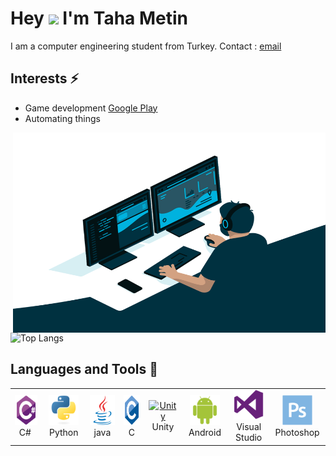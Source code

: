 # Hey <img src="https://media.giphy.com/media/hvRJCLFzcasrR4ia7z/giphy.gif" width="25px">  I'm Taha Metin 
I am a computer engineering student from Turkey. Contact : [email](tahametin341@gmail.com)  
  
## Interests ⚡ ##
- Game development  [Google Play](https://play.google.com/store/apps/developer?id=YeasWorld)
- Automating things

<img align="right" alt="GIF" src="https://github.com/TahaMetin/TahaMetin/blob/main/code.gif" width="500" height="320" />

![Top Langs](https://github-readme-stats.vercel.app/api/top-langs/?username=TahaMetin&theme=tokyonight)

## Languages and Tools 🧰
<table>
  <tr>
    <td align="center" width="96">
      <a href="#macropower-tech">
        <img src="https://github.com/TahaMetin/TahaMetin/blob/main/pictures/csharp-original.svg" width="48" height="48" alt="C#" />
      </a>
      <br>C#&nbsp;
    </td>
    <td align="center" width="96">
      <a href="#macropower-tech">
        <img src="https://github.com/TahaMetin/TahaMetin/blob/main/pictures/python-original.svg" width="48" height="48" alt="Python" />
      </a>
      <br>Python
    </td>
    <td align="center" width="96">
      <a href="#macropower-tech">
        <img src="https://github.com/TahaMetin/TahaMetin/blob/main/pictures/java-original.svg" width="48" height="48" alt="Java" />
      </a>
      <br>java
    </td>
    <td align="center" width="96">
      <a href="#macropower-tech">
        <img src="https://github.com/TahaMetin/TahaMetin/blob/main/pictures/c-original.svg" width="48" height="48" alt="C" />
      </a>
      <br>C
    </td>
    <td align="center" width="96">
      <a href="#macropower-tech">
        <img src="https://unity3d.com/profiles/unity3d/themes/unity/images/pages/branding_trademarks/unity-tab-square-black.png" width="48" height="48" alt="Unity" />
      </a>
      <br>Unity
    </td>
    <td align="center" width="96">
      <a href="#macropower-tech">
        <img src="https://github.com/TahaMetin/TahaMetin/blob/main/pictures/android-original.svg" width="48" height="48" alt="Android" />
      </a>
      <br>Android
    </td>
    <td align="center" width="96">
      <a href="#macropower-tech" >
        <img src="https://github.com/TahaMetin/TahaMetin/blob/main/pictures/visualstudio-plain.svg" width="48" height="48" alt="Visual Stuido" />
      </a>
      <br>Visual Studio
    </td>
    <td align="center" width="96">
      <a href="#macropower-tech" >
        <img src="https://github.com/TahaMetin/TahaMetin/blob/main/pictures/photoshop-plain.svg" width="48" height="48" alt="Photoshop" />
      </a>
      <br>Photoshop
    </td>
  </tr>
</table>

